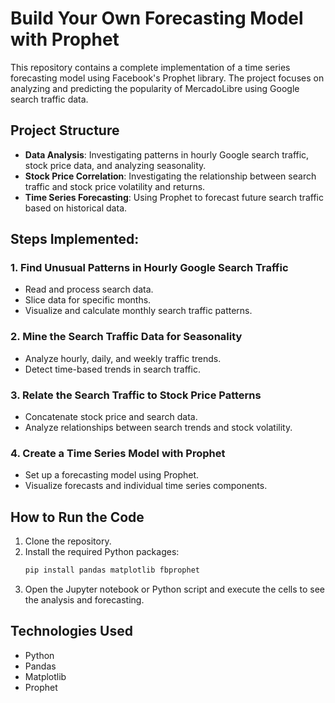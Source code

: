 # Build Your Own Forecasting Model with Prophet

This repository contains a complete implementation of a time series forecasting model using Facebook's Prophet library. The project focuses on analyzing and predicting the popularity of MercadoLibre using Google search traffic data.

## Project Structure

- **Data Analysis**: Investigating patterns in hourly Google search traffic, stock price data, and analyzing seasonality.
- **Stock Price Correlation**: Investigating the relationship between search traffic and stock price volatility and returns.
- **Time Series Forecasting**: Using Prophet to forecast future search traffic based on historical data.

## Steps Implemented:

### 1. Find Unusual Patterns in Hourly Google Search Traffic
- Read and process search data.
- Slice data for specific months.
- Visualize and calculate monthly search traffic patterns.
  
### 2. Mine the Search Traffic Data for Seasonality
- Analyze hourly, daily, and weekly traffic trends.
- Detect time-based trends in search traffic.

### 3. Relate the Search Traffic to Stock Price Patterns
- Concatenate stock price and search data.
- Analyze relationships between search trends and stock volatility.

### 4. Create a Time Series Model with Prophet
- Set up a forecasting model using Prophet.
- Visualize forecasts and individual time series components.

## How to Run the Code

1. Clone the repository.
2. Install the required Python packages:
    ```bash
    pip install pandas matplotlib fbprophet
    ```
3. Open the Jupyter notebook or Python script and execute the cells to see the analysis and forecasting.

## Technologies Used
- Python
- Pandas
- Matplotlib
- Prophet


